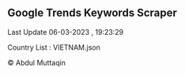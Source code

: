 

## Google Trends Keywords Scraper 
 
Last Update 06-03-2023 , 19:23:29

Country List :
VIETNAM.json



© Abdul Muttaqin 
